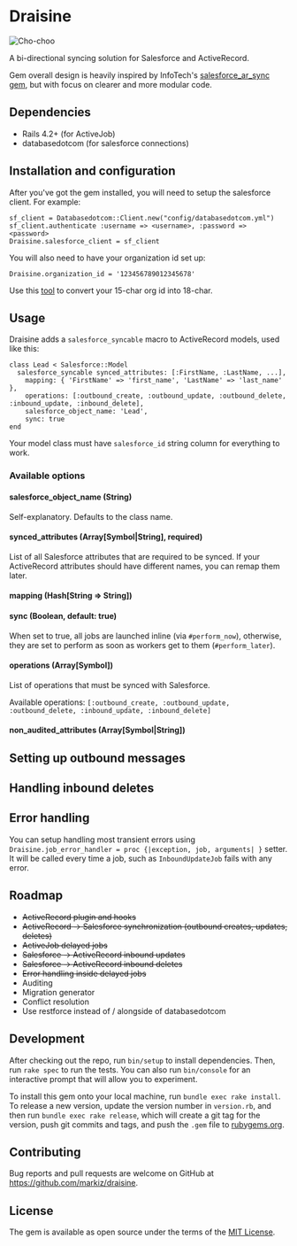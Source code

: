 # Draisine

![Cho-choo](https://upload.wikimedia.org/wikipedia/commons/thumb/3/3d/GAZ-13_Chaika_draisine.jpg/600px-GAZ-13_Chaika_draisine.jpg)

A bi-directional syncing solution for Salesforce and ActiveRecord.

Gem overall design is heavily inspired by InfoTech's [salesforce_ar_sync gem](https://github.com/InfoTech/salesforce_ar_sync), but with focus on clearer and more modular code.

## Dependencies

* Rails 4.2+ (for ActiveJob)
* databasedotcom (for salesforce connections)


## Installation and configuration

After you've got the gem installed, you will need to setup the salesforce client. For example:

```
sf_client = Databasedotcom::Client.new("config/databasedotcom.yml")
sf_client.authenticate :username => <username>, :password => <password>
Draisine.salesforce_client = sf_client
```

You will also need to have your organization id set up:

```
Draisine.organization_id = '123456789012345678'
```

Use this [tool](https://cloudjedi.wordpress.com/no-fuss-salesforce-id-converter/) to convert your 15-char org id into 18-char.

## Usage

Draisine adds a `salesforce_syncable` macro to ActiveRecord models, used like this:

```
class Lead < Salesforce::Model
  salesforce_syncable synced_attributes: [:FirstName, :LastName, ...],
    mapping: { 'FirstName' => 'first_name', 'LastName' => 'last_name' },
    operations: [:outbound_create, :outbound_update, :outbound_delete, :inbound_update, :inbound_delete],
    salesforce_object_name: 'Lead',
    sync: true
end
```

Your model class must have `salesforce_id` string column for everything to work.

### Available options

#### salesforce_object_name (String)

Self-explanatory. Defaults to the class name.

#### synced_attributes (Array[Symbol|String], required)

List of all Salesforce attributes that are required to be synced. If your ActiveRecord attributes should have different names, you can remap them later.

#### mapping (Hash[String => String])

#### sync (Boolean, default: true)

When set to true, all jobs are launched inline (via `#perform_now`), otherwise, they are set to perform as soon as workers get to them (`#perform_later`).

#### operations (Array[Symbol])

List of operations that must be synced with Salesforce.

Available operations: `[:outbound_create, :outbound_update, :outbound_delete, :inbound_update, :inbound_delete]`

#### non_audited_attributes (Array[Symbol|String])

## Setting up outbound messages

## Handling inbound deletes

## Error handling

You can setup handling most transient errors using `Draisine.job_error_handler = proc {|exception, job, arguments| }` setter. It will be called every time a job, such as `InboundUpdateJob` fails with any error.

## Roadmap


* ~~ActiveRecord plugin and hooks~~
* ~~ActiveRecord -> Salesforce synchronization (outbound creates, updates, deletes)~~
* ~~ActiveJob delayed jobs~~
* ~~Salesforce -> ActiveRecord inbound updates~~
* ~~Salesforce -> ActiveRecord inbound deletes~~
* ~~Error handling inside delayed jobs~~
* Auditing
* Migration generator
* Conflict resolution
* Use restforce instead of / alongside of databasedotcom


## Development

After checking out the repo, run `bin/setup` to install dependencies. Then, run `rake spec` to run the tests. You can also run `bin/console` for an interactive prompt that will allow you to experiment.

To install this gem onto your local machine, run `bundle exec rake install`. To release a new version, update the version number in `version.rb`, and then run `bundle exec rake release`, which will create a git tag for the version, push git commits and tags, and push the `.gem` file to [rubygems.org](https://rubygems.org).

## Contributing

Bug reports and pull requests are welcome on GitHub at https://github.com/markiz/draisine.


## License

The gem is available as open source under the terms of the [MIT License](http://opensource.org/licenses/MIT).

